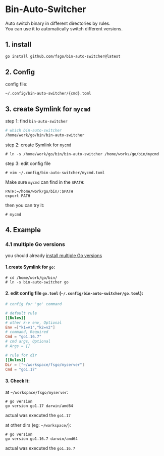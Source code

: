 # Bin-Auto-Switcher

Auto switch binary in different directories by rules.  
You can use it to automatically switch  different versions.


## 1. install

```bash
go install github.com/fsgo/bin-auto-switcher@latest
```

## 2. Config
config file:
```
~/.config/bin-auto-switcher/{cmd}.toml
```


## 3. create Symlink for `mycmd`

step 1: find `bin-auto-switcher`
```bash
# which bin-auto-switcher
/home/work/go/bin/bin-auto-switcher
```

step 2: create Symlink for `mycmd`
```
# ln -s /home/work/go/bin/bin-auto-switcher /home/works/go/bin/mycmd
```

step 3: edit config file
```
# vim ~/.config/bin-auto-switcher/mycmd.toml
```

Make sure `mycmd` can find in the `$PATH`:
```
PATH:=/home/work/go/bin/:$PATH
export PATH
```

then you can try it:
```
# mycmd
```


## 4. Example
### 4.1 multiple Go versions
you should already [install multiple Go versions](https://golang.google.cn/doc/manage-install)

#### 1.create Symlink for `go`:
```
# cd /home/work/go/bin/
# ln -s bin-auto-switcher go
```

#### 2. edit config file `go.toml` (`~/.config/bin-auto-switcher/go.toml`):
```toml
# config for 'go' command

# default rule
[[Rules]]
# other k-v env, Optional
Env =["k1=v1","k2=v2"]
# command, Required
Cmd = "go1.16.7"
# cmd args, Optional
# Args = []

# rule for dir
[[Rules]]
Dir = ["~/workspace/fsgo/myserver"]
Cmd = "go1.17"
```

#### 3. Check It:
at  `~/workspace/fsgo/myserver`:
```
# go version
go version go1.17 darwin/amd64
```
actual was executed the `go1.17`

at other dirs (eg: `~/workspace/`):
```
# go version
go version go1.16.7 darwin/amd64
```
actual was executed the `go1.16.7`